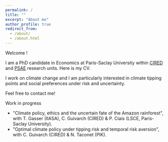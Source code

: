 ```yaml
---
permalink: /
title: ""
excerpt: "About me"
author_profile: true
redirect_from: 
  - /about/
  - /about.html
---
```


Welcome !


I am a PhD candidate in Economics at Paris-Saclay University within [CIRED](http://www.centre-cired.fr) and [PSAE](http://www2.agroparistech.fr/PSAE-Paris-Saclay-Applied-Economics.html) research units. Here is my CV.


I work on climate change and I am particularly interested in climate tipping points and social preferences under risk and uncertainty.


Feel free to contact me!



Work in progress 
+ "Climate policy, ethics and the uncertain fate of the Amazon rainforest", with T. Gasser (IIASA), C. Guivarch (CIRED) & P. Ciais (LSCE, Paris-Saclay University).
+ "Optimal climate policy under tipping risk and temporal risk aversion", with C. Guivarch (CIRED) & N. Taconet (PIK).
